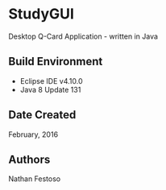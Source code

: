 # StudyGUI
Desktop Q-Card Application -  written in Java

## Build Environment
- Eclipse IDE v4.10.0
- Java 8 Update 131

## Date Created
February, 2016

## Authors
Nathan Festoso
